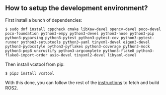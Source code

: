 ## How to setup the development environment?

First install a bunch of dependencies:

```
$ sudo dnf install cppcheck cmake libXaw-devel opencv-devel poco-devel poco-foundation python3-empy python3-devel python3-nose python3-pip python3-pyparsing python3-pytest python3-pytest-cov python3-pytest-runner python3-setuptools python3-yaml tinyxml-devel eigen3-devel python3-pydocstyle python3-pyflakes python3-coverage python3-mock python3-pep8 uncrustify python3-argcomplete python3-flake8 python3-flake8-import-order asio-devel tinyxml2-devel libyaml-devel
```

Then install vcstool from pip:

```
$ pip3 install vcstool
```

With this done, you can follow the rest of the [instructions](Linux-Development-Setup#get-ros-20-code.md) to fetch and build ROS2.